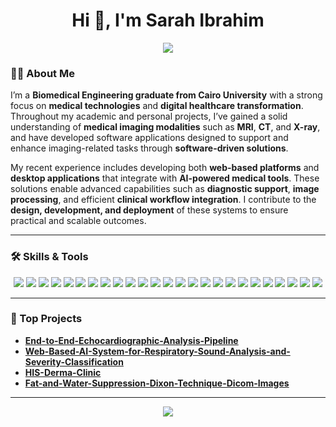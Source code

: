 <h1 align="center">Hi 👋, I'm Sarah Ibrahim</h1>
<p align="center">
  <img src="https://readme-typing-svg.herokuapp.com/?lines=System+%26+Biomedical+Engineer;Web+Developer;Open+Source+Contributor;Lifelong+Learner&center=true&width=500&height=50">
</p>

### 👩‍💻 About Me
I’m a **Biomedical Engineering graduate from Cairo University** with a strong focus on **medical technologies** and **digital healthcare transformation**. Throughout my academic and personal projects, I’ve gained a solid understanding of **medical imaging modalities** such as **MRI**, **CT**, and **X-ray**, and have developed software applications designed to support and enhance imaging-related tasks through **software-driven solutions**.

My recent experience includes developing both **web-based platforms** and **desktop applications** that integrate with **AI-powered medical tools**. These solutions enable advanced capabilities such as **diagnostic support**, **image processing**, and efficient **clinical workflow integration**. I contribute to the **design, development, and deployment** of these systems to ensure practical and scalable outcomes.

---

### 🛠️ Skills & Tools

<p align="center">
  <!-- Languages -->
  <img src="https://img.shields.io/badge/Python-3776AB?logo=python&logoColor=white&style=flat-square" />
  <img src="https://img.shields.io/badge/C++-00599C?logo=c%2B%2B&logoColor=white&style=flat-square" />
  <img src="https://img.shields.io/badge/JavaScript-F7DF1E?logo=javascript&logoColor=black&style=flat-square" />
  <img src="https://img.shields.io/badge/HTML5-E34F26?logo=html5&logoColor=white&style=flat-square" />
  <img src="https://img.shields.io/badge/CSS3-1572B6?logo=css3&logoColor=white&style=flat-square" />

  <!-- Frontend & UI -->
  <img src="https://img.shields.io/badge/Angular-DD0031?logo=angular&logoColor=white&style=flat-square" />
  <img src="https://img.shields.io/badge/React-61DAFB?logo=react&logoColor=black&style=flat-square" />
  <img src="https://img.shields.io/badge/TailwindCSS-38B2AC?logo=tailwind-css&logoColor=white&style=flat-square" />
  <img src="https://img.shields.io/badge/Bootstrap-563D7C?logo=bootstrap&logoColor=white&style=flat-square" />
  <img src="https://img.shields.io/badge/Figma-F24E1E?logo=figma&logoColor=white&style=flat-square" />

  <!-- Backend -->
  <img src="https://img.shields.io/badge/Node.js-339933?logo=nodedotjs&logoColor=white&style=flat-square" />
  <img src="https://img.shields.io/badge/Express.js-000000?logo=express&logoColor=white&style=flat-square" />
  <img src="https://img.shields.io/badge/Flask-000000?logo=flask&logoColor=white&style=flat-square" />

  <!-- Databases & Cloud -->
  <img src="https://img.shields.io/badge/MySQL-4479A1?logo=mysql&logoColor=white&style=flat-square" />
  <img src="https://img.shields.io/badge/MongoDB-47A248?logo=mongodb&logoColor=white&style=flat-square" />
  <img src="https://img.shields.io/badge/Firebase-FFCA28?logo=firebase&logoColor=black&style=flat-square" />
  <img src="https://img.shields.io/badge/AWS_S3-232F3E?logo=amazon-aws&logoColor=white&style=flat-square" />

  <!-- AI & Imaging -->
  <img src="https://img.shields.io/badge/OpenCV-5C3EE8?logo=opencv&logoColor=white&style=flat-square" />
  <img src="https://img.shields.io/badge/3D_Slicer-0D122B?style=flat-square&logoColor=white" />
  <img src="https://img.shields.io/badge/Mango-0D122B?style=flat-square&logoColor=white" />

  <!-- Other Tools -->
  <img src="https://img.shields.io/badge/Qt-41CD52?logo=qt&logoColor=white&style=flat-square" />
  <img src="https://img.shields.io/badge/PyQt-41CD52?logo=python&logoColor=white&style=flat-square" />
  <img src="https://img.shields.io/badge/Blender-F5792A?logo=blender&logoColor=white&style=flat-square" />
  <img src="https://img.shields.io/badge/AutoCAD-FFB400?style=flat-square&logo=autodesk&logoColor=black" />
  <img src="https://img.shields.io/badge/Jira-0052CC?logo=jira&logoColor=white&style=flat-square" />
</p>

---

### 🚀 Top Projects

-  [**End-to-End-Echocardiographic-Analysis-Pipeline**](https://github.com/sarah1ibrahim/End-to-End-Echocardiographic-Analysis-Pipeline) 
-  [**Web-Based-AI-System-for-Respiratory-Sound-Analysis-and-Severity-Classification**](https://github.com/sarah1ibrahim/Web-Based-AI-System-for-Respiratory-Sound-Analysis-and-Severity-Classification)
-  [**HIS-Derma-Clinic**](https://github.com/sarah1ibrahim/HIS-Derma-Clinic)
-  [**Fat-and-Water-Suppression-Dixon-Technique-Dicom-Images**](https://github.com/sarah1ibrahim/Fat-and-Water-Suppression-Dixon-Technique-Dicom-Images)

---

<p align="center">
  <img src="https://skillicons.dev/icons?i=py,js,html,css,angular,tailwind,nodejs,mongodb,qt,figma,aws&perline=8" />
</p>



